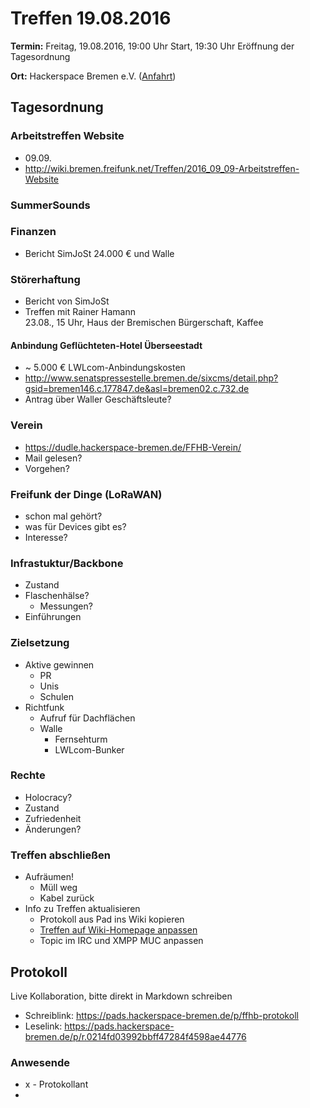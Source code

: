 # Treffen 19.08.2016

**Termin:** Freitag, 19.08.2016, 19:00 Uhr Start, 19:30 Uhr Eröffnung der Tagesordnung

**Ort:** Hackerspace Bremen e.V. ([Anfahrt](https://www.hackerspace-bremen.de/anfahrt/))

## Tagesordnung
### Arbeitstreffen Website
- 09.09.
- http://wiki.bremen.freifunk.net/Treffen/2016_09_09-Arbeitstreffen-Website

### SummerSounds

### Finanzen
- Bericht SimJoSt 24.000 € und Walle

### Störerhaftung
- Bericht von SimJoSt
- Treffen mit Rainer Hamann  
  23.08., 15 Uhr, Haus der Bremischen Bürgerschaft, Kaffee

#### Anbindung Geflüchteten-Hotel Überseestadt
- ~ 5.000 € LWLcom-Anbindungskosten
- http://www.senatspressestelle.bremen.de/sixcms/detail.php?gsid=bremen146.c.177847.de&asl=bremen02.c.732.de
- Antrag über Waller Geschäftsleute?

### Verein
- https://dudle.hackerspace-bremen.de/FFHB-Verein/
- Mail gelesen?
- Vorgehen?

### Freifunk der Dinge (LoRaWAN)
- schon mal gehört?
- was für Devices gibt es?
- Interesse?

### Infrastuktur/Backbone
- Zustand
- Flaschenhälse?
     - Messungen?
- Einführungen

### Zielsetzung
- Aktive gewinnen
    - PR
    - Unis
    - Schulen
- Richtfunk
    - Aufruf für Dachflächen
    - Walle
        - Fernsehturm
        - LWLcom-Bunker

### Rechte
- Holocracy?
- Zustand
- Zufriedenheit
- Änderungen?


### Treffen abschließen
* Aufräumen!
  * Müll weg
  * Kabel zurück
* Info zu Treffen aktualisieren
  * Protokoll aus Pad ins Wiki kopieren
  * [Treffen auf Wiki-Homepage anpassen](Home)
  * Topic im IRC und XMPP MUC anpassen


## Protokoll
Live Kollaboration, bitte direkt in Markdown schreiben
* Schreiblink: https://pads.hackerspace-bremen.de/p/ffhb-protokoll
* Leselink: https://pads.hackerspace-bremen.de/p/r.0214fd03992bbff47284f4598ae44776

### Anwesende
* x - Protokollant
* 